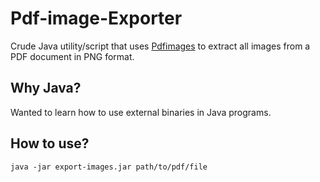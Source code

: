 # Pdf-image-Exporter

Crude Java utility/script that uses [Pdfimages](https://en.wikipedia.org/wiki/Pdfimages) to extract all images from a PDF document in PNG format.

## Why Java?

Wanted to learn how to use external binaries in Java programs.

## How to use?

```
java -jar export-images.jar path/to/pdf/file
```

